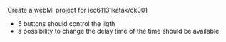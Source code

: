 Create a webMI project for iec61131katak/ck001
  - 5 buttons should control the ligth
  - a possibility to change the delay time of the time should be available
